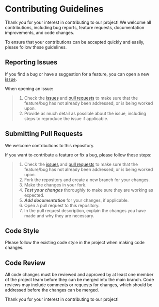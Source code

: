 # Contributing Guidelines

Thank you for your interest in contributing to our project! We welcome all contributions, including bug reports, feature requests, documentation improvements, and code changes.

To ensure that your contributions can be accepted quickly and easily, please follow these guidelines.

## Reporting Issues
If you find a bug or have a suggestion for a feature, you can open a new [issue](https://gitlab.com/data-challenge-gd4h/api2build/-/issues/new).

When opening an issue:

> 1. Check the [issues](https://gitlab.com/data-challenge-gd4h/api2build/-/issues) and [pull requests](https://gitlab.com/data-challenge-gd4h/api2build/-/merge_requests) to make sure that the feature/bug has not already been addressed, or is being worked upon.
> 2. Provide as much detail as possible about the issue, including steps to reproduce the issue if applicable.

## Submitting Pull Requests
We welcome contributions to this repository.  
  
If you want to contribute a feature or fix a bug, please follow these steps:

> 1. Check the [issues](https://gitlab.com/data-challenge-gd4h/api2build/-/issues) and [pull requests](https://gitlab.com/data-challenge-gd4h/api2build/-/merge_requests) to make sure that the feature/bug has not already been addressed, or is being worked upon.
> 2. Fork the repository and create a new branch for your changes.
> 3. Make the changes in your fork.
> 4. ***Test your changes*** thoroughly to make sure they are working as expected.
> 5. ***Add documentation*** for your changes, if applicable.
> 6. Open a pull request to this repository.
> 7. In the pull request description, explain the changes you have made and why they are necessary.


## Code Style
Please follow the existing code style in the project when making code changes.

## Code Review
All code changes must be reviewed and approved by at least one member of the project team before they can be merged into the main branch. Code reviews may include comments or requests for changes, which should be addressed before the changes can be merged.

Thank you for your interest in contributing to our project!